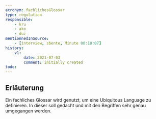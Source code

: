 ```yaml
---
acronym: fachlichesGlossar
type: regulation 
responsible:
    - kru
    - ako
    - duz
mentionnedInSource:
    - [interview, sbente, Minute 00:18:07]
history:
    v1:
        date: 2021-07-03
        comment: initially created
todo:
---
```

## Erläuterung
Ein fachliches Glossar wird genutzt, um eine Ubiquitous Language zu definieren. In dieser soll gedacht und mit den Begriffen sehr genau umgegangen werden.